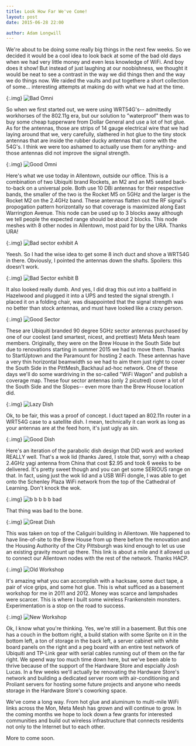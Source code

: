 ```yaml
---
title: Look How Far We've Come!
layout: post
date: 2015-06-28 22:00

author: Adam Longwill
---
```



We're about to be doing some really big things in the next few weeks. So we decided it would be a cool idea to look back at some of the bad old days when we had very little money and even less knowledge of WiFi. And boy does it show! But instead of just laughing at our noobishness, we thought it would be neat to see a contrast in the way we did things then and the way we do things now. We raided the vaults and put togethere a short collection of some... interesting attempts at making do with what we had at the time.

{:.img}
![Bad Omni](http://i.imgur.com/mxWoQUF.jpg)

So when we first started out, we were using WRT54G's-- admittedly workhorses of the 802.11g era, but our solution to "waterproof" them was to
buy some cheap tupperware from Dollar General and use a lot of hot glue. As for the antennas, those are strips of 14 gauge electrical
wire that we had laying around that we, very carefully, slathered in hot glue to the tiny stock antennas that are inside the rubber ducky
antennas that come with the 54G's. I think we were too ashamed to actually use them for anything- and those antennas
did not improve the signal strength.


{:.img}
![Good Omni](http://i.imgur.com/B7b17dH.jpg)

Here's what we use today in Allentown, outside our office. This is a combination of two Ubiquiti brand Rockets, an M2 and an M5
seated back-to-back on a universal pole. Both use 10 DBi antennas for their respective bands, the smaller of the two is the Rocket
M5 on 5GHz and the larger is the Rocket M2 on the 2.4GHz band. These antennas flatten out the RF signal's propogation pattern horizontally so that
coverage is maximized along East Warrington Avenue. This node can be used up to 3 blocks away although we tell people the expected
range should be about 2 blocks. This node meshes with 8 other nodes in Allentown, most paid for by the URA. Thanks URA!


{:.img}
![Bad sector exhibit A](http://i.imgur.com/RTP7UUa.jpg)

Yeesh. So I had the wise idea to get some 8 inch duct and shove a WRT54G in there. Obviously, I pointed the antennas down the shafts.
Spoilers: this doesn't work.


{:.img}
![Bad Sector exhibit B](http://i.imgur.com/2Co8Sia.jpg)

It also looked really dumb. And yes, I did drag this out into a ballfield in Hazelwood and plugged it into a UPS and tested the signal
strength. I placed it on a folding chair, was disappointed that the signal strength was no better than stock antennas, and must
have looked like a crazy person.


{:.img}
![Good Sector](http://i.imgur.com/0cqzWvp.jpg)

These are Ubiquiti branded 90 degree 5GHz sector antennas purchased by one of our coolest (and smartest, nicest, and prettiest)
Meta Mesh team members. Originally, they were on the Brew House in the South Side but due to renovations starting in summer 2015 we
had to move them. Thanks to StartUptown and the Paramount for hosting 2 each. These antennas have a very thin horizontal beamwidth
so we had to aim them just right to cover the South Side in the PittMesh_Backhaul ad-hoc network. One of these days we'll do some
wardriving in the so-called "WiFi Wagon" and publish a coverage map. These four sector antennas (only 2 picutred) cover a lot of
the South Side and the Slopes-- even more than the Brew House location did.


{:.img}
![Lazy Dish](http://i.imgur.com/sBZ8v9a.jpg)

Ok, to be fair, this was a proof of concept. I duct taped an 802.11n router in a WRT54G case to a satellite dish. I mean,
technically it can work as long as your antennas are at the feed horn, it's just ugly as sin.


{:.img}
![Good Dish](http://i.imgur.com/AD5vGCH.jpg)

Here's an iteration of the parabolic dish design that DID work and worked REALLY well. That's a wok lid (thanks Jared, I stole that, sorry)
with a cheap 2.4GHz yagi antenna from China that cost $2.95 and took 6 weeks to be delivered. It's pretty sweet though and you can get
some SERIOUS range on that. In fact, using just the wok lid and a USB WiFi dongle, I was able to get onto the Schenley Plaza WiFi network
from the top of the Cathedral of Learning. Don't knock the wok.


{:.img}
![b b b b b bad](http://i.imgur.com/6y7UU70.jpg)

That thing was bad to the bone.


{:.img}
![Great Dish](http://i.imgur.com/uZs8wlA.jpg)

This was taken on top of the Caliguiri building in Allentown. We happened to have line-of-site to the Brew House from up there
before the renovation and the Housing Authority of the City Pittsburgh was kind enough to let us use an existing gravity mount up there.
This link is about a mile and it allowed us to connect our Allentown nodes with the rest of the network. Thanks HACP.


{:.img}
![Old Workshop](http://i.imgur.com/Rhh12oA.jpg)

It's amazing what you can accomplish with a hacksaw, some duct tape, a pair of vice grips, and some hot glue. This is what
sufficed as a basement workshop for me in 2011 and 2012. Money was scarce and lampshades were scarcer. This is where I built some wireless
Frankenstein monsters. Experimentation is a stop on the road to success.


{:.img}
![New Workshop](http://i.imgur.com/pg3N2sW.png)

Ok, I know what you're thinking. Yes, we're still in a basement. But this one has a couch in the bottom right, a build station with
some Sprite on it in the bottom left, a ton of storage in the back left, a server cabinet with white board panels on the right and
a peg board with an entire test network of Ubiquiti and TP-Link gear with serial cables running out of them on the far right.
We spend way too much time down here, but we've been able to thrive because of the support of the Hardware Store and espcially
Josh Lucas. In a few weeks we'll actually be renovating the Hardware Store's network and building a dedicated server room with air-conditioning
and Proliant servers for hosting some future projects and anyone who needs storage in the Hardware Store's coworking space.

We've come a long way. From hot glue and aluminum to multi-mile WiFi links across the Mon, Meta Mesh has grown and will continue to
grow. In the coming months we hope to lock down a few grants for interested communities and build out wireless infrastructure that connects
residents not only to the Internet but to each other.

More to come soon.
